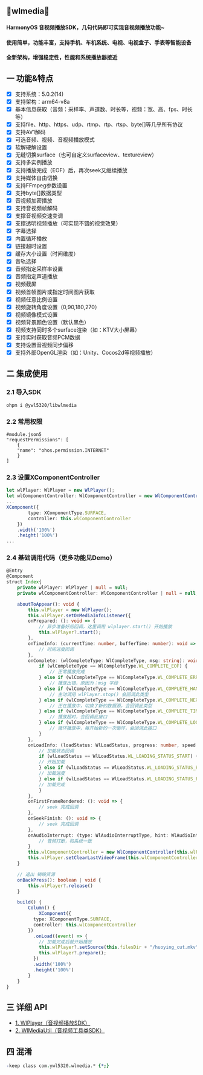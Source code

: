 ## &#x1F680;wlmedia&#x1F680;
#### HarmonyOS 音视频播放SDK，几句代码即可实现音视频播放功能~
#### 使用简单，功能丰富，支持手机、车机系统、电视、电视盒子、手表等智能设备
#### 全新架构，增强稳定性，性能和系统播放器接近

## 一 功能&特点
- [x] 支持系统：5.0.2(14)
- [x] 支持架构：arm64-v8a
- [x] 基本信息获取（音频：采样率、声道数、时长等，视频：宽、高、fps、时长等）
- [x] 支持file、http、https、udp、rtmp、rtp、rtsp、byte[]等几乎所有协议
- [x] 支持AV1解码
- [x] 可选音频、视频、音视频播放模式
- [x] 软解硬解设置
- [x] 无缝切换surface（也可自定义surfaceview、textureview）
- [x] 支持多实例播放
- [x] 支持播放完成（EOF）后，再次seek又继续播放
- [x] 支持媒体自由切换
- [x] 支持FFmpeg参数设置
- [x] 支持byte[]数据类型
- [x] 音视频加密播放
- [x] 支持音视频帧解码
- [x] 支撑音视频变速变调
- [x] 支撑透明视频播放（可实现不错的视觉效果）
- [x] 字幕选择
- [x] 内置循环播放
- [x] 链接超时设置
- [x] 缓存大小设置（时间维度）
- [x] 音轨选择
- [x] 音频指定采样率设置
- [x] 音频指定声道播放
- [x] 视频截屏
- [x] 视频首帧图片或指定时间图片获取
- [x] 视频任意比例设置
- [x] 视频旋转角度设置（0,90,180,270）
- [x] 视频镜像模式设置
- [x] 视频背景颜色设置（默认黑色）
- [x] 视频支持同时多个surface渲染（如：KTV大小屏幕）
- [x] 支持实时获取音频PCM数据
- [x] 支持设置音视频同步偏移
- [x] 支持外部OpenGL渲染（如：Unity、Cocos2d等视频播放）
## 二 集成使用
### 2.1 导入SDK
```
ohpm i @ywl5320/libwlmedia
```
### 2.2 常用权限
```json5
#module.json5
"requestPermissions": [
    {
    "name": "ohos.permission.INTERNET"
    }
]
```

### 2.3 设置XComponentController
```typescript
let wlPlayer: WlPlayer = new WlPlayer();
let wlComponentController: WlComponentController = new WlComponentController(this.wlPlayer);
...
XComponent({
        type: XComponentType.SURFACE,
        controller: this.wlComponentController
    })
    .width('100%')
    .height('100%')
...
```
### 2.4 基础调用代码（更多功能见Demo）
```typescript
@Entry
@Component
struct Index{
    private wlPlayer: WlPlayer | null = null;
    private wlComponentController: WlComponentController | null = null;

    aboutToAppear(): void {
        this.wlPlayer = new WlPlayer();
        this.wlPlayer.setOnMediaInfoListener({
        onPrepared: (): void => {
            // 异步准备好后回调，这里调用 wlplayer.start() 开始播放
            this.wlPlayer?.start();
        },
        onTimeInfo: (currentTime: number, bufferTime: number): void => {
            // 时间进度回调 
        },
        onComplete: (wlCompleteType: WlCompleteType, msg: string): void => {
            if (wlCompleteType == WlCompleteType.WL_COMPLETE_EOF) {
                // 正常播放完成
            } else if (wlCompleteType == WlCompleteType.WL_COMPLETE_ERROR) {
                // 播放出错，原因为：msg 字段
            } else if (wlCompleteType == WlCompleteType.WL_COMPLETE_HANDLE) {
                // 主动调用 wlPlayer.stop() 会回调此类型
            } else if (wlCompleteType == WlCompleteType.WL_COMPLETE_NEXT) {
                // 正在播放中，切换了新的数据源，会回调此类型
            } else if (wlCompleteType == WlCompleteType.WL_COMPLETE_TIMEOUT) {
                // 播放超时，会回调此接口
            } else if (wlCompleteType == WlCompleteType.WL_COMPLETE_LOOP) {
                // 循环播放中，每开始新的一次循环，会回调此接口
            }
        },
        onLoadInfo: (loadStatus: WlLoadStatus, progress: number, speed: number): void => {
            // 加载状态回调
            if (wlLoadStatus == WlLoadStatus.WL_LOADING_STATUS_START) {
            // 开始加载
            } else if (wlLoadStatus == WlLoadStatus.WL_LOADING_STATUS_PROGRESS) {
            // 加载进度
            } else if (wlLoadStatus == WlLoadStatus.WL_LOADING_STATUS_FINISH) {
            // 加载完成
            }
        },
        onFirstFrameRendered: (): void => {
            // seek 完成回调
        },
        onSeekFinish: (): void => {
            // seek 完成回调
        },
        onAudioInterrupt: (type: WlAudioInterruptType, hint: WlAudioInterruptHint) => {
            // 音频打断，和系统一致
        }
        this.wlComponentController = new WlComponentController(this.wlPlayer);
        this.wlPlayer.setClearLastVideoFrame(this.wlComponentController.getUniqueNum(), false);
    }

    // 退出 销毁资源
    onBackPress(): boolean | void {
        this.wlPlayer?.release()
    }

    build() {
        Column() {
            XComponent({
          type: XComponentType.SURFACE,
          controller: this.wlComponentController
        })
          .onLoad((event) => {
            // 加载完成后就开始播放
            this.wlPlayer?.setSource(this.filesDir + "/huoying_cut.mkv");
            this.wlPlayer?.prepare();
          })
          .width('100%')
          .height('100%')
        }
    }
}

```

## 三 详细 API
- [1. WlPlayer（音视频播放SDK）](doc/wlplayer_api.md)
- [2. WlMediaUtil（音视频工具类SDK）](doc/wlmediautil_api.md)

## 四 混淆
```pro
-keep class com.ywl5320.wlmedia.* {*;} 
```
